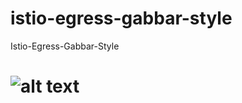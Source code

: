 # istio-egress-gabbar-style
Istio-Egress-Gabbar-Style
# ![alt text](https://gabbar-d2iq.s3-us-west-2.amazonaws.com/download.jpg)


